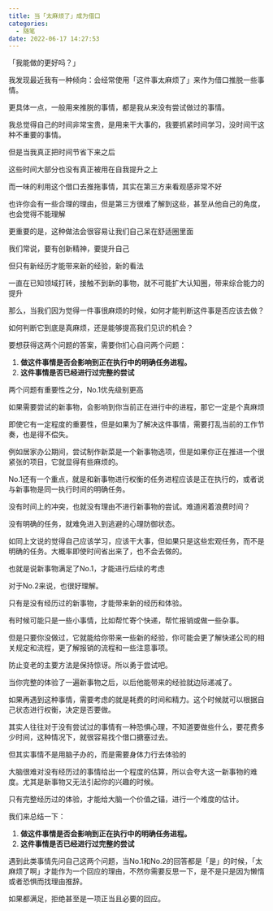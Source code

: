 ```yaml
---
title: 当「太麻烦了」成为借口
categories:
  - 随笔
date: 2022-06-17 14:27:53
---
```

「我能做的更好吗？」

<!--more-->

我发现最近我有一种倾向：会经常使用「这件事太麻烦了」来作为借口推脱一些事情。

更具体一点，一般用来推脱的事情，都是我从来没有尝试做过的事情。

我总觉得自己的时间非常宝贵，是用来干大事的，我要抓紧时间学习，没时间干这种不重要的事情。

但是当我真正把时间节省下来之后

这些时间大部分也没有真正被用在自我提升之上

而一味的利用这个借口去推拖事情，其实在第三方来看观感非常不好

也许你会有一些合理的理由，但是第三方很难了解到这些，甚至从他自己的角度，也会觉得不能理解

更重要的是，这种做法会很容易让我们自己呆在舒适圈里面

我们常说，要有创新精神，要提升自己

但只有新经历才能带来新的经验，新的看法

一直在已知领域打转，接触不到新的事物，就不可能扩大认知圈，带来综合能力的提升

那么，当我们因为觉得一件事很麻烦的时候，如何才能判断这件事是否应该去做？

如何判断它到底是真麻烦，还是能够提高我们见识的机会？

要想获得这两个问题的答案，需要你扪心自问两个问题：

1. **做这件事情是否会影响到正在执行中的明确任务进程。**
2. **这件事情是否已经进行过完整的尝试**

两个问题有重要性之分，No.1优先级别更高

如果需要尝试的新事物，会影响到你当前正在进行中的进程，那它一定是个真麻烦

即使它有一定程度的重要性，但是如果为了解决这件事情，需要打乱当前的工作节奏，也是得不偿失。

例如居家办公期间，尝试制作新菜是一个新事物选项，但是如果你正在推进一个很紧张的项目，它就显得有些麻烦的。

No.1还有一个重点，就是和新事物进行权衡的任务进程应该是正在执行的，或者说与新事物是同一执行时间的明确任务。

没有时间上的冲突，也就没有理由不进行新事物的尝试。难道闲着浪费时间？

没有明确的任务，就难免进入到逃避的心理防御状态。

如同上文说的觉得自己应该学习，应该干大事，但如果只是这些宏观任务，而不是明确的任务。大概率即使时间省出来了，也不会去做的。

也就是说新事物满足了No.1，才能进行后续的考虑

对于No.2来说，也很好理解。

只有是没有经历过的新事物，才能带来新的经历和体验。

有时候可能只是一些小事情，比如帮忙寄个快递，帮忙报销或做一些杂事。

但是只要你没做过，它就能给你带来一些新的经验，你可能会更了解快递公司的相关规定和流程，更了解报销的流程和一些注意事项。

防止变老的主要方法是保持惊讶。所以勇于尝试吧。

当你完整的体验了一遍新事物之后，以后他能带来的经验就边际递减了。

如果再遇到这种事情，需要考虑的就是耗费的时间和精力。这个时候就可以根据自己状态进行权衡，决定是否要做。

其实人往往对于没有尝试过的事情有一种恐惧心理，不知道要做些什么，要花费多少时间，这种情况下，就很容易找个借口搪塞过去。

但其实事情不是用脑子办的，而是需要身体力行去体验的

大脑很难对没有经历过的事情给出一个程度的估算，所以会夸大这一新事物的难度。尤其是新事物又无法引起你的兴趣的时候。

只有完整经历过的体验，才能给大脑一个价值之锚，进行一个难度的估计。

我们来总结一下：

1. **做这件事情是否会影响到正在执行中的明确任务进程。**
2. **这件事情是否已经进行过完整的尝试**

遇到此类事情先问自己这两个问题，当No.1和No.2的回答都是「是」的时候，「太麻烦了啊」才能作为一个回应的理由，不然你需要反思一下，是不是只是因为懒惰或者恐惧而找理由推辞。

如果都满足，拒绝甚至是一项正当且必要的回应。